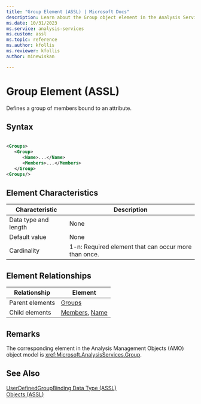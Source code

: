 ```yaml
---
title: "Group Element (ASSL) | Microsoft Docs"
description: Learn about the Group object element in the Analysis Services Scripting Language (ASSL) schema.
ms.date: 10/31/2023
ms.service: analysis-services
ms.custom: assl
ms.topic: reference
ms.author: kfollis
ms.reviewer: kfollis
author: minewiskan

---
```

# Group Element (ASSL)

  Defines a group of members bound to an attribute.  
  
## Syntax  
  
```xml  
  
<Groups>  
   <Group>  
      <Name>...</Name>  
      <Members>...</Members>  
   </Group>  
<Groups/>  
```  
  
## Element Characteristics  
  
|Characteristic|Description|  
|--------------------|-----------------|  
|Data type and length|None|  
|Default value|None|  
|Cardinality|1-n: Required element that can occur more than once.|  
  
## Element Relationships  
  
|Relationship|Element|  
|------------------|-------------|  
|Parent elements|[Groups](../collections/groups-element-assl.md)|  
|Child elements|[Members](../collections/members-element-assl.md), [Name](../properties/name-element-assl.md)|  
  
## Remarks  
 The corresponding element in the Analysis Management Objects (AMO) object model is <xref:Microsoft.AnalysisServices.Group>.  
  
## See Also  
 [UserDefinedGroupBinding Data Type &#40;ASSL&#41;](../data-type/userdefinedgroupbinding-data-type-assl.md)   
 [Objects &#40;ASSL&#41;](../objects/objects-assl.md)  
  
  
